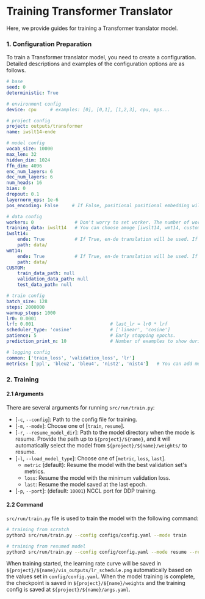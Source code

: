 # Training Transformer Translator
Here, we provide guides for training a Transformer translator model.

### 1. Configuration Preparation
To train a Transformer translator model, you need to create a configuration.
Detailed descriptions and examples of the configuration options are as follows.

```yaml
# base
seed: 0
deterministic: True

# environment config
device: cpu     # examples: [0], [0,1], [1,2,3], cpu, mps... 

# project config
project: outputs/transformer
name: iwslt14-ende

# model config
vocab_size: 10000
max_len: 32
hidden_dim: 1024
ffn_dim: 4096
enc_num_layers: 6
dec_num_layers: 6
num_heads: 16
bias: 0
dropout: 0.1
layernorm_eps: 1e-6
pos_encoding: False     # If False, positional positional embedding will be used. If True, positional encoding will be used.

# data config
workers: 0               # Don't worry to set worker. The number of workers will be set automatically according to the batch size.
training_data: iwslt14   # You can choose amoge [iwslt14, wmt14, custom].
iwslt14:
    ende: True           # If True, en-de translation will be used. If False, de-en translation will be used.
    path: data/
wmt14:
    ende: True           # If True, en-de translation will be used. If False, de-en translation will be used.
    path: data/
CUSTOM:
    train_data_path: null
    validation_data_path: null
    test_data_path: null

# train config
batch_size: 128
steps: 2000000
warmup_steps: 1000
lr0: 0.0001
lrf: 0.001                            # last_lr = lr0 * lrf
scheduler_type: 'cosine'              # ['linear', 'cosine']
patience: 5                           # Early stopping epochs.
prediction_print_n: 10                # Number of examples to show during inference.

# logging config
common: ['train_loss', 'validation_loss', 'lr']
metrics: ['ppl', 'bleu2', 'bleu4', 'nist2', 'nist4']   # You can add more metrics after implements metric validation codes
```


### 2. Training
#### 2.1 Arguments
There are several arguments for running `src/run/train.py`:
* [`-c`, `--config`]: Path to the config file for training.
* [`-m`, `--mode`]: Choose one of [`train`, `resume`].
* [`-r`, `--resume_model_dir`]: Path to the model directory when the mode is resume. Provide the path up to `${project}/${name}`, and it will automatically select the model from `${project}/${name}/weights/` to resume.
* [`-l`, `--load_model_type`]: Choose one of [`metric`, `loss`, `last`].
    * `metric` (default): Resume the model with the best validation set's metrics.
    * `loss`: Resume the model with the minimum validation loss.
    * `last`: Resume the model saved at the last epoch.
* [`-p`, `--port`]: (default: `10001`) NCCL port for DDP training.


#### 2.2 Command
`src/run/train.py` file is used to train the model with the following command:
```bash
# training from scratch
python3 src/run/train.py --config configs/config.yaml --mode train

# training from resumed model
python3 src/run/train.py --config config/config.yaml --mode resume --resume_model_dir ${project}/${name}
```

When training started, the learning rate curve will be saved in `${project}/${name}/vis_outputs/lr_schedule.png` automatically based on the values set in `config/config.yaml`.
When the model training is complete, the checkpoint is saved in `${project}/${name}/weights` and the training config is saved at `${project}/${name}/args.yaml`.